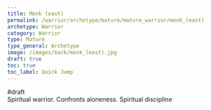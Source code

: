 ```yaml
---
title: Monk (east)
permalink: /warrior/archetype/mature/mature_warrior/monk_(east)
archetype: Warrior
category: Warrior
type: Mature
type_general: Archetype
image: /images/back/monk_(east).jpg
draft: true
toc: true
toc_label: Quick Jump
---
```

#draft   
Spiritual warrior. Confronts aloneness. Spiritual discipline
